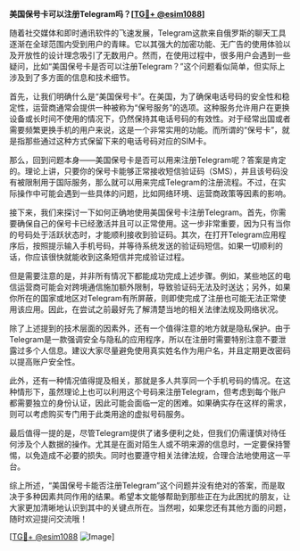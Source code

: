 **美国保号卡可以注册Telegram吗？[[TG💪+ @esim1088](https://t.me/s/esim1088)]**

随着社交媒体和即时通讯软件的飞速发展，Telegram这款来自俄罗斯的聊天工具逐渐在全球范围内受到用户的青睐。它以其强大的加密功能、无广告的使用体验以及开放性的设计理念吸引了无数用户。然而，在使用过程中，很多用户会遇到一些疑问，比如“美国保号卡是否可以注册Telegram？”这个问题看似简单，但实际上涉及到了多方面的信息和技术细节。

首先，让我们明确什么是“美国保号卡”。在美国，为了确保电话号码的安全性和稳定性，运营商通常会提供一种被称为“保号服务”的选项。这种服务允许用户在更换设备或长时间不使用的情况下，仍然保持其电话号码的有效性。对于经常出国或者需要频繁更换手机的用户来说，这是一个非常实用的功能。而所谓的“保号卡”，就是指那些通过这种方式保留下来的电话号码对应的SIM卡。

那么，回到问题本身——美国保号卡是否可以用来注册Telegram呢？答案是肯定的。理论上讲，只要你的保号卡能够正常接收短信验证码（SMS），并且该号码没有被限制用于国际服务，那么就可以用来完成Telegram的注册流程。不过，在实际操作中可能会遇到一些具体的问题，比如网络环境、运营商政策等因素的影响。

接下来，我们来探讨一下如何正确地使用美国保号卡注册Telegram。首先，你需要确保自己的保号卡已经激活并且可以正常使用。这一步非常重要，因为只有当你的号码处于活跃状态时，才能顺利接收到验证码。其次，在打开Telegram应用程序后，按照提示输入手机号码，并等待系统发送的验证码短信。如果一切顺利的话，你应该很快就能收到这条短信并完成验证过程。

但是需要注意的是，并非所有情况下都能成功完成上述步骤。例如，某些地区的电信运营商可能会对跨境通信施加额外限制，导致验证码无法及时送达；另外，如果你所在的国家或地区对Telegram有所屏蔽，则即使完成了注册也可能无法正常使用该应用。因此，在尝试之前最好先了解清楚当地的相关法律法规及网络状况。

除了上述提到的技术层面的因素外，还有一个值得注意的地方就是隐私保护。由于Telegram是一款强调安全与隐私的应用程序，所以在注册时需要特别注意不要泄露过多个人信息。建议大家尽量避免使用真实姓名作为用户名，并且定期更改密码以提高账户安全性。

此外，还有一种情况值得提及相关，那就是多人共享同一个手机号码的情况。在这种情形下，虽然理论上也可以利用这个号码来注册Telegram，但考虑到每个账户都需要独立的身份认证，因此可能会面临一定的困难。如果确实存在这样的需求，则可以考虑购买专门用于此类用途的虚拟号码服务。

最后值得一提的是，尽管Telegram提供了诸多便利之处，但我们仍需谨慎对待任何涉及个人数据的操作。尤其是在面对陌生人或不明来源的信息时，一定要保持警惕，以免造成不必要的损失。同时也要遵守相关法律法规，合理合法地使用这一平台。

综上所述，“美国保号卡能否注册Telegram”这个问题并没有绝对的答案，而是取决于多种因素共同作用的结果。希望本文能够帮助到那些正在为此困扰的朋友，让大家更加清晰地认识到其中的关键点所在。当然啦，如果您还有其他方面的问题，随时欢迎提问交流哦！

[[TG💪+ @esim1088](https://t.me/s/esim1088) ![Image](https://i.postimg.cc/4NQfJmqS/Snipaste-2025-05-13-00-14-12.png)]